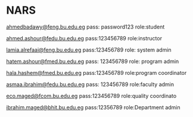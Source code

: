 # NARS
ahmedbadawy@feng.bu.edu.eg
pass: password123
role:student

ahmed.ashour@fedu.bu.edu.eg
pass:123456789
role:instructor 

lamia.alrefaai@feng.bu.edu.eg
pass:123456789
role: system admin

hatem.ashour@fmed.bu.edu.eg
pass: 123456789
role: program admin

hala.hashem@fmed.bu.edu.eg
pass:123456789
role:program coordinator


asmaa.ibrahim@fedu.bu.edu.eg
pass: 123456789
role:faculty admin

eco.maged@fcom.bu.edu.eg
pass:123456789
role:quality coordinato

ibrahim.maged@bhit.bu.edu.eg
pass:12356789
role:Department admin

